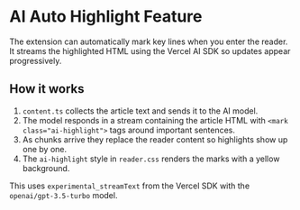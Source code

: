 # AI Auto Highlight Feature

The extension can automatically mark key lines when you enter the reader. It streams
the highlighted HTML using the Vercel AI SDK so updates appear progressively.

## How it works
1. `content.ts` collects the article text and sends it to the AI model.
2. The model responds in a stream containing the article HTML with `<mark class="ai-highlight">`
   tags around important sentences.
3. As chunks arrive they replace the reader content so highlights show up one by one.
4. The `ai-highlight` style in `reader.css` renders the marks with a yellow background.

This uses `experimental_streamText` from the Vercel SDK with the `openai/gpt-3.5-turbo` model.

